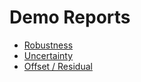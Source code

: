 # Demo Reports

- [Robustness](./robustness/README.md)  
- [Uncertainty](./uncertainty/README.md)  
- [Offset / Residual](./offset/README.md)
